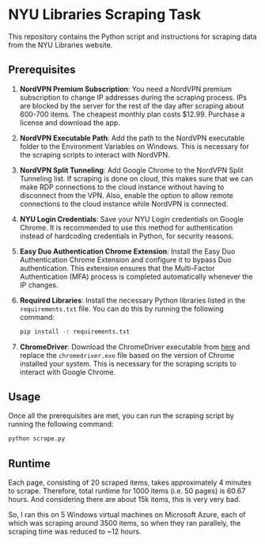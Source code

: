 # NYU Libraries Scraping Task

This repository contains the Python script and instructions for scraping data from the NYU Libraries website.

## Prerequisites
1. **NordVPN Premium Subscription**: You need a NordVPN premium subscription to change IP addresses during the scraping process. IPs are blocked by the server for the rest of the day after scraping about 600-700 items. The cheapest monthly plan costs $12.99. Purchase a license and download the app.

2. **NordVPN Executable Path**: Add the path to the NordVPN executable folder to the Environment Variables on Windows. This is necessary for the scraping scripts to interact with NordVPN.

3. **NordVPN Split Tunneling**: Add Google Chrome to the NordVPN Split Tunneling list. If scraping is done on cloud, this makes sure that we can make RDP connections to the cloud instance without having to disconnect from the VPN. Also, enable the option to allow remote connections to the cloud instance while NordVPN is connected.

4. **NYU Login Credentials**: Save your NYU Login credentials on Google Chrome. It is recommended to use this method for authentication instead of hardcoding credentials in Python, for security reasons.

5. **Easy Duo Authentication Chrome Extension**: Install the Easy Duo Authentication Chrome Extension and configure it to bypass Duo authentication. This extension ensures that the Multi-Factor Authentication (MFA) process is completed automatically whenever the IP changes.

6. **Required Libraries**: Install the necessary Python libraries listed in the `requirements.txt` file. You can do this by running the following command:

    ```bash
    pip install -r requirements.txt
    ```
6. **ChromeDriver**: Download the ChromeDriver executable from [here](https://chromedriver.chromium.org/downloads) and replace the `chromedriver.exe` file based on the version of Chrome installed your system. This is necessary for the scraping scripts to interact with Google Chrome.

## Usage
Once all the prerequisites are met, you can run the scraping script by running the following command:

```bash
python scrape.py
```

## Runtime
Each page, consisting of 20 scraped items, takes approximately 4 minutes to scrape. Therefore, total runtime for 1000 items (i.e. 50 pages) is 60.67 hours. And considering there are about 15k items, this is very very bad.

So, I ran this on 5 Windows virtual machines on Microsoft Azure, each of which was scraping around 3500 items, so when they ran parallely, the scraping time was reduced to ~12 hours.